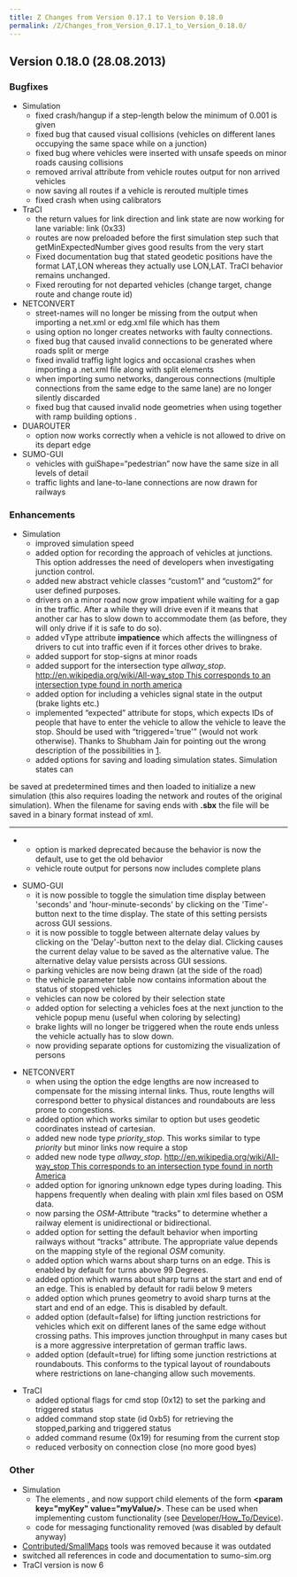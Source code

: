 ```yaml
---
title: Z Changes from Version 0.17.1 to Version 0.18.0
permalink: /Z/Changes_from_Version_0.17.1_to_Version_0.18.0/
---
```


Version 0.18.0 (28.08.2013)
---------------------------

### Bugfixes

-   Simulation
    -   fixed crash/hangup if a step-length below the minimum of 0.001 is given
    -   fixed bug that caused visual collisions (vehicles on different lanes occupying the same space while on a junction)
    -   fixed bug where vehicles were inserted with unsafe speeds on minor roads causing collisions
    -   removed arrival attribute from vehicle routes output for non arrived vehicles
    -   now saving all routes if a vehicle is rerouted multiple times
    -   fixed crash when using calibrators
-   TraCI
    -   the return values for link direction and link state are now working for lane variable: link (0x33)
    -   routes are now preloaded before the first simulation step such that getMinExpectedNumber gives good results from the very start
    -   Fixed documentation bug that stated geodetic positions have the format LAT,LON whereas they actually use LON,LAT. TraCI behavior remains unchanged.
    -   Fixed rerouting for not departed vehicles (change target, change route and change route id)
-   NETCONVERT
    -   street-names will no longer be missing from the output when importing a net.xml or edg.xml file which has them
    -   using option no longer creates networks with faulty connections.
    -   fixed bug that caused invalid connections to be generated where roads split or merge
    -   fixed invalid traffig light logics and occasional crashes when importing a .net.xml file along with split elements
    -   when importing sumo networks, dangerous connections (multiple connections from the same edge to the same lane) are no longer silently discarded
    -   fixed bug that caused invalid node geometries when using together with ramp building options .
-   DUAROUTER
    -   option now works correctly when a vehicle is not allowed to drive on its depart edge
-   SUMO-GUI
    -   vehicles with guiShape=“pedestrian” now have the same size in all levels of detail
    -   traffic lights and lane-to-lane connections are now drawn for railways

### Enhancements

-   Simulation
    -   improved simulation speed
    -   added option for recording the approach of vehicles at junctions. This option addresses the need of developers when investigating junction control.
    -   added new abstract vehicle classes “custom1” and “custom2” for user defined purposes.
    -   drivers on a minor road now grow impatient while waiting for a gap in the traffic. After a while they will drive even if it means that another car has to slow down to accommodate them (as before, they will only drive if it is safe to do so).
    -   added vType attribute **impatience** which affects the willingness of drivers to cut into traffic even if it forces other drives to brake.
    -   added support for stop-signs at minor roads
    -   added support for the intersection type *allway_stop*. [<http://en.wikipedia.org/wiki/All-way_stop> This corresponds to an intersection type found in north america](/http://en.wikipedia.org/wiki/All-way_stop_This_corresponds_to_an_intersection_type_found_in_north_america "wikilink")
    -   added option for including a vehicles signal state in the output (brake lights etc.)
    -   implemented “expected” attribute for stops, which expects IDs of people that have to enter the vehicle to allow the vehicle to leave the stop. Should be used with “triggered='true'” (would not work otherwise). Thanks to Shubham Jain for pointing out the wrong description of the possibilities in [1](http://sumo.sourceforge.net/cite.bib).
    -   added options for saving and loading simulation states. Simulation states can

be saved at predetermined times and then loaded to initialize a new simulation (this also requires loading the network and routes of the original simulation). When the filename for saving ends with **.sbx** the file will be saved in a binary format instead of xml.

-   -   -   -   -   -

-   -   option is marked deprecated because the behavior is now the default, use to get the old behavior
    -   vehicle route output for persons now includes complete plans

<!-- -->

-   SUMO-GUI
    -   it is now possible to toggle the simulation time display between 'seconds' and 'hour-minute-seconds' by clicking on the 'Time'-button next to the time display. The state of this setting persists across GUI sessions.
    -   it is now possible to toggle between alternate delay values by clicking on the 'Delay'-button next to the delay dial. Clicking causes the current delay value to be saved as the alternative value. The alternative delay value persists across GUI sessions.
    -   parking vehicles are now being drawn (at the side of the road)
    -   the vehicle parameter table now contains information about the status of stopped vehicles
    -   vehicles can now be colored by their selection state
    -   added option for selecting a vehicles foes at the next junction to the vehicle popup menu (useful when coloring by selecting)
    -   brake lights will no longer be triggered when the route ends unless the vehicle actually has to slow down.
    -   now providing separate options for customizing the visualization of persons

<!-- -->

-   NETCONVERT
    -   when using the option the edge lengths are now increased to compensate for the missing internal links. Thus, route lengths will correspond better to physical distances and roundabouts are less prone to congestions.
    -   added option which works similar to option but uses geodetic coordinates instead of cartesian.
    -   added new node type *priority_stop*. This works similar to type *priority* but minor links now require a stop
    -   added new node type *allway_stop*. [<http://en.wikipedia.org/wiki/All-way_stop> This corresponds to an intersection type found in north America](/http://en.wikipedia.org/wiki/All-way_stop_This_corresponds_to_an_intersection_type_found_in_north_America "wikilink")
    -   added option for ignoring unknown edge types during loading. This happens frequently when dealing with plain xml files based on OSM data.
    -   now parsing the *OSM*-Attribute “tracks” to determine whether a railway element is unidirectional or bidirectional.
    -   added option for setting the default behavior when importing railways without “tracks” attribute. The appropriate value depends on the mapping style of the regional *OSM* comunity.
    -   added option which warns about sharp turns on an edge. This is enabled by default for turns above 99 Degrees.
    -   added option which warns about sharp turns at the start and end of an edge. This is enabled by default for radii below 9 meters
    -   added option which prunes geometry to avoid sharp turns at the start and end of an edge. This is disabled by default.
    -   added option (default=false) for lifting junction restrictions for vehicles which exit on different lanes of the same edge without crossing paths. This improves junction throughput in many cases but is a more aggressive interpretation of german traffic laws.
    -   added option (default=true) for lifting some junction restrictions at roundabouts. This conforms to the typical layout of roundabouts where restrictions on lane-changing allow such movements.

<!-- -->

-   TraCI
    -   added optional flags for cmd stop (0x12) to set the parking and triggered status
    -   added command stop state (id 0xb5) for retrieving the stopped,parking and triggered status
    -   added command resume (0x19) for resuming from the current stop
    -   reduced verbosity on connection close (no more good byes)

### Other

-   Simulation
    -   The elements **<vehicle>**, **<flow>** and **<vType>** now support child elements of the form **<param key="myKey" value="myValue/>**. These can be used when implementing custom functionality (see [Developer/How_To/Device](/Developer/How_To/Device "wikilink")).
    -   code for messaging functionality removed (was disabled by default anyway)
-   [Contributed/SmallMaps](/Contributed/SmallMaps "wikilink") tools was removed because it was outdated
-   switched all references in code and documentation to sumo-sim.org
-   TraCI version is now 6
